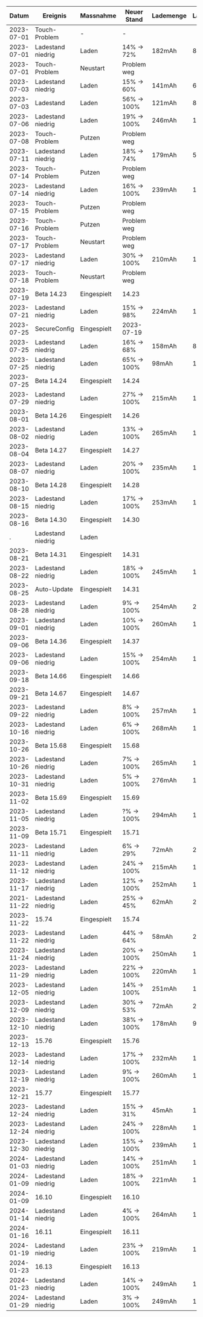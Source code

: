 Datum     |Ereignis         |Massnahme  |Neuer Stand|Lademenge|Ladedauer|Anschluss |
----------|-----------------|-----------|-----------|---------|---------|----------|
2023-07-01|Touch-Problem    |-          |-          |         |         |          |
2023-07-01|Ladestand niedrig|Laden      |14% ->  72%|182mAh   | 83min   |PC - USB-A|
2023-07-01|Touch-Problem    |Neustart   |Problem weg|         |         |          |
2023-07-03|Ladestand niedrig|Laden      |15% ->  60%|141mAh   | 60min   |PC - USB-A|
2023-07-03|Ladestand        |Laden      |56% -> 100%|121mAh   | 81min   |PC - USB-A|
2023-07-06|Ladestand niedrig|Laden      |19% -> 100%|246mAh   |135min   |PC - USB-A|
2023-07-08|Touch-Problem    |Putzen     |Problem weg|         |         |          |
2023-07-11|Ladestand niedrig|Laden      |18% ->  74%|179mAh   | 57min   |PC - USB-A|
2023-07-14|Touch-Problem    |Putzen     |Problem weg|         |         |          |
2023-07-14|Ladestand niedrig|Laden      |16% -> 100%|239mAh   |149min   |PC - USB-A|
2023-07-15|Touch-Problem    |Putzen     |Problem weg|         |         |          |
2023-07-16|Touch-Problem    |Putzen     |Problem weg|         |         |          |
2023-07-17|Touch-Problem    |Neustart   |Problem weg|         |         |          |
2023-07-17|Ladestand niedrig|Laden      |30% -> 100%|210mAh   |146min   |PC - USB-A|
2023-07-18|Touch-Problem    |Neustart   |Problem weg|         |         |          |
2023-07-19|Beta 14.23       |Eingespielt|14.23      |         |         |          |
2023-07-21|Ladestand niedrig|Laden      |15% ->  98%|224mAh   |144min   |PC - USB-A|
2023-07-25|SecureConfig     |Eingespielt|2023-07-19 |         |         |          |
2023-07-25|Ladestand niedrig|Laden      |16% ->  68%|158mAh   | 82min   |PC - USB-A|
2023-07-25|Ladestand niedrig|Laden      |65% -> 100%| 98mAh   |105min   |PC - USB-A|
2023-07-25|Beta 14.24       |Eingespielt|14.24      |         |         |          |
2023-07-29|Ladestand niedrig|Laden      |27% -> 100%|215mAh   |136min   |PC - USB-A|
2023-08-01|Beta 14.26       |Eingespielt|14.26      |         |         |          |
2023-08-02|Ladestand niedrig|Laden      |13% -> 100%|265mAh   |132min   |PC - USB-A|
2023-08-04|Beta 14.27       |Eingespielt|14.27      |         |         |          |
2023-08-07|Ladestand niedrig|Laden      |20% -> 100%|235mAh   |173min   |PC - USB-A|
2023-08-10|Beta 14.28       |Eingespielt|14.28      |         |         |          |
2023-08-15|Ladestand niedrig|Laden      |17% -> 100%|253mAh   |143min   |PC - USB-A|
2023-08-16|Beta 14.30       |Eingespielt|14.30      |         |         |          |
.         |Ladestand niedrig|Laden      |           |         |         |          |
2023-08-21|Beta 14.31       |Eingespielt|14.31      |         |         |          |
2023-08-22|Ladestand niedrig|Laden      |18% -> 100%|245mAh   |144min   |PC - USB-A|
2023-08-25|Auto-Update      |Eingespielt|14.31      |         |         |          |
2023-08-28|Ladestand niedrig|Laden      | 9% -> 100%|254mAh   |217min   |PC - USB-A|
2023-09-01|Ladestand niedrig|Laden      |10% -> 100%|260mAh   |166min   |PC - USB-A|
2023-09-06|Beta 14.36       |Eingespielt|14.37      |         |         |          |
2023-09-06|Ladestand niedrig|Laden      |15% -> 100%|254mAh   |151min   |PC - USB-A|
2023-09-18|Beta 14.66       |Eingespielt|14.66      |         |         |          |
2023-09-21|Beta 14.67       |Eingespielt|14.67      |         |         |          |
2023-09-22|Ladestand niedrig|Laden      | 8% -> 100%|257mAh   |191min   |PC - USB-A|
2023-10-16|Ladestand niedrig|Laden      | 6% -> 100%|268mAh   |178min   |PC - USB-A|
2023-10-26|Beta 15.68       |Eingespielt|15.68      |         |         |          |
2023-10-26|Ladestand niedrig|Laden      | 7% -> 100%|265mAh   |161min   |PC - USB-A|
2023-10-31|Ladestand niedrig|Laden      | 5% -> 100%|276mAh   |146min   |PC - USB-A|
2023-11-02|Beta 15.69       |Eingespielt|15.69      |         |         |          |
2023-11-05|Ladestand niedrig|Laden      | ?% -> 100%|294mAh   |128min   |PC - USB-A|
2023-11-09|Beta 15.71       |Eingespielt|15.71      |         |         |          |
2023-11-11|Ladestand niedrig|Laden      | 6% ->  29%| 72mAh   | 23min   |PC - USB-A|
2023-11-12|Ladestand niedrig|Laden      |24% -> 100%|215mAh   |134min   |PC - USB-A|
2023-11-17|Ladestand niedrig|Laden      |12% -> 100%|252mAh   |146min   |PC - USB-A|
2021-11-22|Ladestand niedrig|Laden      |25% ->  45%| 62mAh   | 20min   |PC - USB-A|
2023-11-22|15.74            |Eingespielt|15.74      |         |         |          |
2023-11-22|Ladestand niedrig|Laden      |44% ->  64%| 58mAh   | 21min   |PC - USB-A|
2023-11-24|Ladestand niedrig|Laden      |20% -> 100%|250mAh   |148min   |PC - USB-A|
2023-11-29|Ladestand niedrig|Laden      |22% -> 100%|220mAh   |142min   |PC - USB-A|
2023-12-05|Ladestand niedrig|Laden      |14% -> 100%|251mAh   |134min   |PC - USB-A|
2023-12-09|Ladestand niedrig|Laden      |30% ->  53%| 72mAh   | 27min   |PC - USB-A|
2023-12-10|Ladestand niedrig|Laden      |38% -> 100%|178mAh   | 95min   |PC - USB-A|
2023-12-13|15.76            |Eingespielt|15.76      |         |         |          |
2023-12-14|Ladestand niedrig|Laden      |17% -> 100%|232mAh   |140min   |PC - USB-A|
2023-12-19|Ladestand niedrig|Laden      | 9% -> 100%|260mAh   |152min   |PC - USB-A|
2023-12-21|15.77            |Eingespielt|15.77      |         |         |          |
2023-12-24|Ladestand niedrig|Laden      |15% ->  31%| 45mAh   | 14min   |PC - USB-A|
2023-12-24|Ladestand niedrig|Laden      |24% -> 100%|228mAh   |128min   |PC - USB-A|
2023-12-30|Ladestand niedrig|Laden      |15% -> 100%|239mAh   |127min   |PC - USB-A|
2024-01-03|Ladestand niedrig|Laden      |14% -> 100%|251mAh   |133min   |PC - USB-A|
2024-01-09|Ladestand niedrig|Laden      |18% -> 100%|221mAh   |185min   |PC - USB-A|
2024-01-09|16.10            |Eingespielt|16.10      |         |         |          |
2024-01-14|Ladestand niedrig|Laden      | 4% -> 100%|264mAh   |157min   |PC - USB-A|
2024-01-16|16.11            |Eingespielt|16.11      |         |         |          |
2024-01-19|Ladestand niedrig|Laden      |23% -> 100%|219mAh   |167min   |PC - USB-A|
2024-01-23|16.13            |Eingespielt|16.13      |         |         |          |
2024-01-23|Ladestand niedrig|Laden      |14% -> 100%|249mAh   |138min   |PC - USB-A|
2024-01-29|Ladestand niedrig|Laden      | 3% -> 100%|249mAh   |138min   |PC - USB-A|
